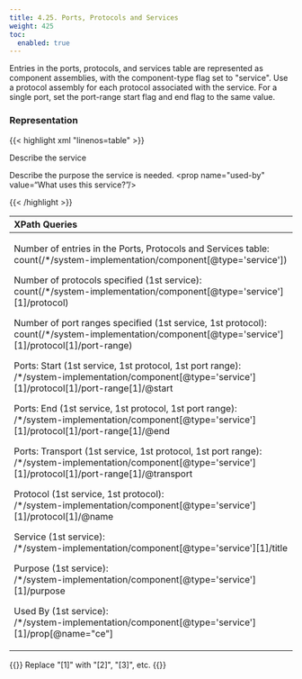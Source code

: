```yaml
---
title: 4.25. Ports, Protocols and Services
weight: 425
toc:
  enabled: true
---
```

Entries in the ports, protocols, and services table are represented as component assemblies, with the component-type flag set to "service". Use a protocol assembly for each protocol associated with the service. For a single port, set the port-range start flag and end flag to the same value.

### **Representation**

{{< highlight xml "linenos=table" >}}
<system-implementation>
      <!-- user -->
      <component uuid="uuid-of-service" type="service">
         <title>[SAMPLE]Service Name</title>
         <description><p>Describe the service</p></description>
         <purpose>Describe the purpose the service is needed.</purpose>
         <prop name="used-by" value=“What uses this service?”/>
         <status state="operational" />
         <protocol name="http">
            <port-range start="80" end="80" transport="TCP"/>
         </protocol>
         <protocol name="https">
            <port-range start="443" end="443" transport="TCP"/>
         </protocol>
      </component>
      <!-- Repeat the component assembly for each row in Table 10-1 -->
      <!-- system-inventory -->
   </system-implementation>

{{< /highlight >}}



|**XPath Queries**|
| :- | 
|<p>Number of entries in the Ports, Protocols and Services table:<br>count(/\*/system-implementation/component[@type='service'])</p><p>Number of protocols specified (1st service):<br>count(/\*/system-implementation/component[@type='service'][1]/protocol)</p><p>Number of port ranges specified (1st service, 1st protocol):<br>count(/\*/system-implementation/component[@type='service'][1]/protocol[1]/port-range)</p><p>Ports: Start (1st service, 1st protocol, 1st port range):<br>/\*/system-implementation/component[@type='service'][1]/protocol[1]/port-range[1]/@start</p><p>Ports: End (1st service, 1st protocol, 1st port range):<br>/\*/system-implementation/component[@type='service'][1]/protocol[1]/port-range[1]/@end</p><p>Ports: Transport (1st service, 1st protocol, 1st port range):<br>/\*/system-implementation/component[@type='service'][1]/protocol[1]/port-range[1]/@transport</p><p>Protocol (1st service, 1st protocol):<br>/\*/system-implementation/component[@type='service'][1]/protocol[1]/@name</p><p>Service (1st service):<br>/\*/system-implementation/component[@type='service'][1]/title</p><p>Purpose (1st service):<br>/\*/system-implementation/component[@type='service'][1]/purpose</p><p>Used By (1st service):<br>/\*/system-implementation/component[@type='service'][1]/prop[@name="ce"]</p>|

{{<callout>}}
Replace "[1]" with "[2]", "[3]", etc.
{{</callout>}}